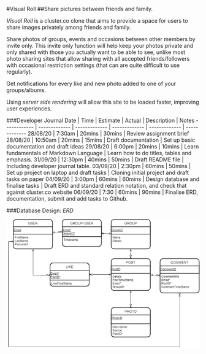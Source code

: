 #Visual Roll
##Share pictures between friends and family.

*Visual Roll* is a cluster.co clone that aims to provide a space for users to share images privately among friends and family. 

Share photos of groups, events and occasions between other members by invite only. This invite only function will help keep your photos private and only shared with those you actually want to be able to see, unlike most photo sharing sites that allow sharing with all accepted friends/followers with occasional restriction settings (that can are quite difficult to use regularly).
 
Get notifications for every like and new photo added to one of your groups/albums.

Using *server side rendering* will allow this site to be loaded faster, improving user experiences. 


###Developer Journal
Date | Time | Estimate | Actual | Description | Notes
------------ | ------------- | ------------- | ------------- | ------------- | -------------
28/08/20 | 7:30am | 20mins | 30mins | Review assignment brief	
28/08/20 | 10:50am | 20mins | 15mins | Draft documentation | Set up basic documentation and draft ideas
29/08/20 | 6:00pm | 20mins | 10mins | Learn fundamentals of Markdown Language | Learn how to do titles, tables and emphasis.
31/09/20 | 12:30pm | 40mins | 50mins | Draft README file | Including developer journal table.
03/09/20 | 2:30pm | 60mins | 50mins | Set up project on laptop and draft tasks | Cloning initial project and draft tasks on paper
04/09/20 | 3:00pm | 60mins | 60mins | Design database and finalise tasks | Draft ERD and standard relation notation, and check that against cluster.co website
06/09/20 | 7:30 | 60mins | 90mins | Finalise ERD, documentation, submit and add tasks to Github.	




###Database Design: *ERD*

![ERD image](./Assignment/Resources/ERD.png "ERD")
